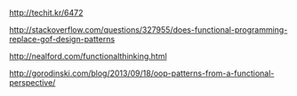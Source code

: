 http://techit.kr/6472

http://stackoverflow.com/questions/327955/does-functional-programming-replace-gof-design-patterns

http://nealford.com/functionalthinking.html

http://gorodinski.com/blog/2013/09/18/oop-patterns-from-a-functional-perspective/
